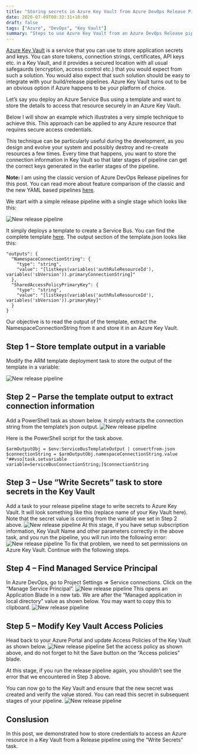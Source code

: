 ```yaml
---
title: "Storing secrets in Azure Key Vault from Azure DevOps Release Pipeline"
date: 2020-07-09T00:32:31+10:00
draft: false
tags: ["Azure", "DevOps", "Key Vault"]
summary: "Steps to use Azure Key Vault from an Azure DevOps Release pipeline."
---
```


<a href="https://docs.microsoft.com/en-us/azure/key-vault/general/" target="_blank">Azure Key Vault</a> is a service that you can use to store application secrets and keys. You can store tokens, connection strings, certificates, API keys etc. in a Key Vault, and it provides a secured location with all usual safegaurds (encryption, access control etc.) that you would expect from such a solution. You would also expect that such solution should be easy to integrate with your build/release pipelines. Azure Key Vault turns out to be an obvious option if Azure happens to be your platform of choice.

Let’s say you deploy an Azure Service Bus using a template and want to store the details to access that resource securely in an Azure Key Vault.

Below I will show an example which illustrates a very simple technique to achieve this. This approach can be applied to any Azure resource that requires secure access credentials.

This technique can be particularly useful during the development, as you design and evolve your system and possibly destroy and re-create resources a few times. Every time that happens, you want to store the connection information in Key Vault so that later stages of pipeline can get the correct keys generated in the earlier stages of the pipeline.

<b>Note:</b> I am using the classic version of Azure DevOps Release pipelines for this post. You can read more about feature comparison of the classic and the new YAML based pipelines <a href="https://docs.microsoft.com/en-us/azure/devops/pipelines/get-started/pipelines-get-started?view=azure-devops" target="_blank">here</a>.

We start with a simple release pipeline with a single stage which looks like this:

![New release pipeline](/img/storing-secrets-in-azure-key-vault-from-azure-devops-release-pipeline/pic-1.png)

It simply deploys a template to create a Service Bus. You can find the complete template <a href="https://github.com/salmanalibanani/AzureKeyVaultTaskDemo" target="_blank">here</a>. The output section of the template.json looks like this:

<pre><code>"outputs": {
  "NamespaceConnectionString": {
    "type": "string",
    "value": "[listkeys(variables('authRuleResourceId'), variables('sbVersion')).primaryConnectionString]"
  },
  "SharedAccessPolicyPrimaryKey": {
    "type": "string",
    "value": "[listkeys(variables('authRuleResourceId'), variables('sbVersion')).primaryKey]"
  }
}</code></pre>

Our objective is to read the output of the template, extract the NamespaceConnectionString from it and store it in an Azure Key Vault.

## Step 1 – Store template output in a variable
Modify the ARM template deployment task to store the output of the template in a variable:

![New release pipeline](/img/storing-secrets-in-azure-key-vault-from-azure-devops-release-pipeline/pic-2.png)

## Step 2 – Parse the template output to extract connection information
Add a PowerShell task as shown below. It simply extracts the connection string from the template’s json output.
![New release pipeline](/img/storing-secrets-in-azure-key-vault-from-azure-devops-release-pipeline/pic-3.png)

Here is the PowerShell script for the task above.

<pre><code>$armOutputObj = $env:ServiceBusTemplateOutput | convertfrom-json
$connectionString = $armOutputObj.namespaceConnectionString.value
"##vso[task.setvariable variable=ServiceBusConnectionString;]$connectionString</code></pre>

## Step 3 – Use “Write Secrets” task to store secrets in the Key Vault
Add a task to your release pipeline stage to write secrets to Azure Key Vault. It will look something like this (replace name of your Key Vault here). Note that the secret value is coming from the variable we set in Step 2 above.
![New release pipeline](/img/storing-secrets-in-azure-key-vault-from-azure-devops-release-pipeline/pic-4.png)
At this stage, if you have setup subscription information, Key Vault Name and other parameters correctly in the above task, and you run the pipeline, you will run into the following error:
![New release pipeline](/img/storing-secrets-in-azure-key-vault-from-azure-devops-release-pipeline/pic-5.png)
To fix that problem, we need to set permissions on Azure Key Vault. Continue with the following steps.

## Step 4 – Find Managed Service Principal
In Azure DevOps, go to Project Settings => Service connections. Click on the “Manage Service Principal”.
![New release pipeline](/img/storing-secrets-in-azure-key-vault-from-azure-devops-release-pipeline/pic-6.png)
This opens an Application Blade in a new tab. We are after the “Managed application in local directory” value as shown below. You may want to copy this to clipboard.
![New release pipeline](/img/storing-secrets-in-azure-key-vault-from-azure-devops-release-pipeline/pic-7.png)
## Step 5 – Modify Key Vault Access Policies
Head back to your Azure Portal and update Access Policies of the Key Vault as shown below.
![New release pipeline](/img/storing-secrets-in-azure-key-vault-from-azure-devops-release-pipeline/pic-8.png)
Set the access policy as shown above, and do not forget to hit the Save button on the “Access policies” blade.

At this stage, if you run the release pipeline again, you shouldn’t see the error that we encountered in Step 3 above.

You can now go to the Key Vault and ensure that the new secret was created and verify the value stored. You can read this secret in subsequent stages of your pipeline.
![New release pipeline](/img/storing-secrets-in-azure-key-vault-from-azure-devops-release-pipeline/pic-9.png)

## Conslusion
In this post, we demonstrated how to store credentials to access an Azure resource in a Key Vault from a Release pipeline using the “Write Secrets” task.